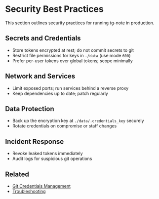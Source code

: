 # Security Best Practices

This section outlines security practices for running tg-note in production.

## Secrets and Credentials

- Store tokens encrypted at rest; do not commit secrets to git
- Restrict file permissions for keys in `./data` (use mode `600`)
- Prefer per-user tokens over global tokens; scope minimally

## Network and Services

- Limit exposed ports; run services behind a reverse proxy
- Keep dependencies up to date; patch regularly

## Data Protection

- Back up the encryption key at `./data/.credentials_key` securely
- Rotate credentials on compromise or staff changes

## Incident Response

- Revoke leaked tokens immediately
- Audit logs for suspicious git operations

## Related

- [Git Credentials Management](../user-guide/git-credentials.md)
- [Troubleshooting](troubleshooting.md)

